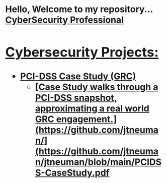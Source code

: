 <h1>Hello, Welcome to my repository... <br/><a href="https://github.com/jtneuman">CyberSecurity Professional</a> <a href="https://www.linkedin.com/in/joshuaneuman7/">

<h2> Cybersecurity Projects:</h2>

- <b>PCI-DSS Case Study (GRC)</b>
  - [Case Study walks through a PCI-DSS snapshot, approximating a real world GRC engagement.](https://github.com/jtneuman/](https://github.com/jtneuman/jtneuman/blob/main/PCIDSS-CaseStudy.pdf
 
